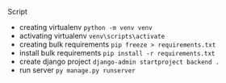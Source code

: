 Script
- creating virtualenv `python -m venv venv`
- activating virtualenv `venv\scripts\activate`
- creating bulk requirements `pip freeze > requirements.txt`
- install bulk requirements `pip install -r requirements.txt`
- create django project `django-admin startproject backend .`
- run server `py manage.py runserver`